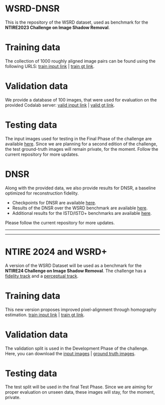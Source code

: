# WSRD-DNSR

This is the repository of the WSRD dataset, used as benchmark for the **NTIRE2023 Challenge on Image Shadow Removal**. 

# Training data
The collection of 1000 roughly aligned image pairs can be found using the following URLS: 
[train input link](https://drive.google.com/file/d/1sElA4ztV44wiSewyWgpacjFI42MgpOhe/view?usp=sharing) | [train gt link](https://drive.google.com/file/d/1OfcSirKj27CTJvG8B2jZgTB1Vb9PjEXd/view?usp=sharing).

# Validation data
We provide a database of 100 images, that were used for evaluation on the provided Codalab server: 
[valid input link](https://drive.google.com/file/d/1Sjbuf4GtGW-kG_GdpM3wRRgAEEnTF2fg/view?usp=sharing) | [valid gt link](https://drive.google.com/file/d/1jWdSrUATvA1MrrYW2Mgrh6PScF6egkLF/view?usp=sharing).

# Testing data
The input images used for testing in the Final Phase of the challenge are available [here](https://drive.google.com/file/d/1CdDh9XdkITmzHn08mCchoIQQojoJ8rvl/view?usp=sharing).
Since we are planning for a second edition of the challenge, the test ground-truth images will remain private, for the moment. 
Follow the current repository for more updates.  

# DNSR
Along with the provided data, we also provide results for DNSR, a baseline optimized for reconstruction fidelity. 

 * Checkpoints for DNSR are available [here](https://drive.google.com/drive/folders/1E6dsgKl6tOKFBEu__6fovPQHvCDrxryG?usp=drive_link).
 * Results of the DNSR over the WSRD benchmark are available [here](https://drive.google.com/drive/folders/16QT_99F9puhcmUI_iljS7vLSLksg1o4B?usp=sharing). 
 * Additional results for the ISTD/ISTD+ benchmarks are available [here](https://drive.google.com/drive/folders/1H2YyWB2_XxK7GEAksdLitRUB6jbCMOmQ?usp=sharing).

Please follow the current repository for more updates. 

---

---
# NTIRE 2024 and WSRD+

A version of the WSRD Dataset will be used as a benchmark for the **NTIRE24 Challenge on Image Shadow Removal**. 
The challenge has a [fidelity track](https://codalab.lisn.upsaclay.fr/competitions/17539) and a [perceptual track](https://codalab.lisn.upsaclay.fr/competitions/17546).

# Training data
This new version proposes improved pixel-alignment through  homography estimation. 
[train input link](https://drive.google.com/file/d/1n9l3UyQw6HjCXqycvHAfl4T-jsJpPHeJ/view?usp=drive_link) | [train gt link](https://drive.google.com/file/d/1DZEMIJ8PIxmZww8iAqlcvlKWyfssNQRO/view?usp=sharing).

# Validation data
The validation split is used in the Development Phase of the challenge. 
Here, you can download the [input images](https://drive.google.com/file/d/1l2aertz2qKVLUkP-egwiCBcyf_5GWnav/view?usp=sharing) | [ground truth images](https://drive.google.com/file/d/1a8JVs_zVQSdmxeDYJnqeEyynd9wV6n5D/view?usp=sharing). 

# Testing data
The test split will be used in the final Test Phase. Since we are aiming for proper evaluation on unseen data, these images will stay, for the moment, private.

